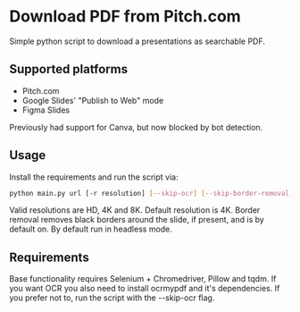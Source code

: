 # Download PDF from Pitch.com
Simple python script to download a presentations as searchable PDF. 

## Supported platforms
- Pitch.com 
- Google Slides' "Publish to Web" mode
- Figma Slides

Previously had support for Canva, but now blocked by bot detection.

## Usage
Install the requirements and run the script via:
```bash
python main.py url [-r resolution] [--skip-ocr] [--skip-border-removal] [--disable-headless]
```

Valid resolutions are HD, 4K and 8K. Default resolution is 4K.
Border removal removes black borders around the slide, if present, and is by default on.
By default run in headless mode.

## Requirements
Base functionality requires Selenium + Chromedriver, Pillow and tqdm. If you want OCR you also need to install ocrmypdf and it's dependencies. If you prefer not to, run the script with the --skip-ocr flag.  